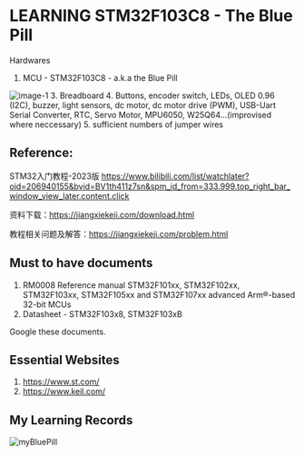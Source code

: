 # LEARNING STM32F103C8  - The Blue Pill

Hardwares
1. MCU - STM32F103C8 - a.k.a the Blue Pill
   
![image-1](https://github.com/rtlab1417/JiangXieKeJi/assets/65482062/9d559b6f-c6b7-4c5e-bb30-923b342432a0)
3. Breadboard
4. Buttons, encoder switch, LEDs, OLED 0.96 (I2C), buzzer, light sensors, dc motor, dc motor drive (PWM), USB-Uart Serial Converter, RTC, Servo Motor, MPU6050, W25Q64...(improvised where neccessary)
5. sufficient numbers of jumper wires

## Reference:
STM32入门教程-2023版
https://www.bilibili.com/list/watchlater?oid=206940155&bvid=BV1th411z7sn&spm_id_from=333.999.top_right_bar_window_view_later.content.click

资料下载：https://jiangxiekeji.com/download.html

教程相关问题及解答：https://jiangxiekeji.com/problem.html

## Must to have documents
1. RM0008 Reference manual
  STM32F101xx, STM32F102xx, STM32F103xx, STM32F105xx and STM32F107xx advanced Arm®-based 32-bit MCUs
2. Datasheet - STM32F103x8, STM32F103xB

Google these documents. 

## Essential Websites
1. https://www.st.com/
2. https://www.keil.com/

## My Learning Records
![myBluePill](https://github.com/rtlab1417/JiangXieKeJi/assets/65482062/0403a9e8-3faa-4365-8ded-078acf9ed212)



